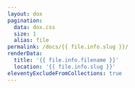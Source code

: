 ```yaml
---
layout: dox
pagination:
  data: dox.css
  size: 1
  alias: file
permalink: /docs/{{ file.info.slug }}/
renderData:
  title: '{{ file.info.filename }}'
  location: '{{ file.info.slug }}'
eleventyExcludeFromCollections: true
---
```

